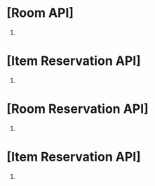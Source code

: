 # [Room API] 

1.  

# [Item Reservation API]

1. 

# [Room Reservation API]

1. 

# [Item Reservation API]

1. 